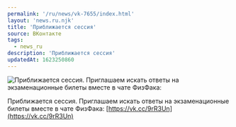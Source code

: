 ```yaml
---
permalink: '/ru/news/vk-7655/index.html'
layout: 'news.ru.njk'
title: 'Приближается сессия'
source: ВКонтакте
tags:
  - news_ru
description: 'Приближается сессия'
updatedAt: 1623250860
---
```

![Приближается сессия. Приглашаем искать ответы на экзаменационные билеты вместе в чате ФизФака:](https://sun9-41.userapi.com/sun9-79/impg/3DVUx2dw4fPm0KYtQLb4kfAI4SZQlJLzn9dY5Q/L7B1lr6UtzY.jpg?size=481x352&quality=96&sign=7ac74a0248a446508f9a56a36aa1f029&c_uniq_tag=JkT0IUkY0vLwGIKqJpCgGbjLf30NoyBJbZfVkwvzQSI&type=album)

Приближается сессия. Приглашаем искать ответы на экзаменационные билеты вместе в чате ФизФака: [https://vk.cc/9rR3Un](https://vk.cc/9rR3Un)
